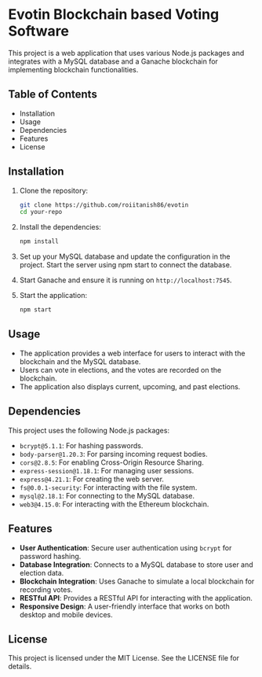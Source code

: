 # Evotin Blockchain based Voting Software

This project is a web application that uses various Node.js packages and integrates with a MySQL database and a Ganache blockchain for implementing blockchain functionalities.

## Table of Contents

- Installation
- Usage
- Dependencies
- Features
- License

## Installation

1. Clone the repository:
    ```bash
    git clone https://github.com/roiitanish86/evotin
    cd your-repo
    ```

2. Install the dependencies:
    ```bash
    npm install
    ```

3. Set up your MySQL database and update the configuration in the project.
    Start the server using npm start to connect the database.


4. Start Ganache and ensure it is running on `http://localhost:7545`.

5. Start the application:
    ```bash
    npm start
    ```

## Usage

- The application provides a web interface for users to interact with the blockchain and the MySQL database.
- Users can vote in elections, and the votes are recorded on the blockchain.
- The application also displays current, upcoming, and past elections.

## Dependencies

This project uses the following Node.js packages:

- `bcrypt@5.1.1`: For hashing passwords.
- `body-parser@1.20.3`: For parsing incoming request bodies.
- `cors@2.8.5`: For enabling Cross-Origin Resource Sharing.
- `express-session@1.18.1`: For managing user sessions.
- `express@4.21.1`: For creating the web server.
- `fs@0.0.1-security`: For interacting with the file system.
- `mysql@2.18.1`: For connecting to the MySQL database.
- `web3@4.15.0`: For interacting with the Ethereum blockchain.

## Features

- **User Authentication**: Secure user authentication using `bcrypt` for password hashing.
- **Database Integration**: Connects to a MySQL database to store user and election data.
- **Blockchain Integration**: Uses Ganache to simulate a local blockchain for recording votes.
- **RESTful API**: Provides a RESTful API for interacting with the application.
- **Responsive Design**: A user-friendly interface that works on both desktop and mobile devices.

## License

This project is licensed under the MIT License. See the LICENSE file for details.
